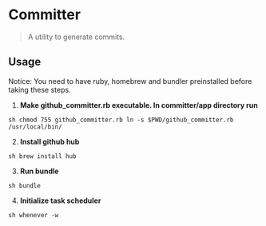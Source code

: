 # Committer

> A utility to generate commits.

## Usage

Notice: You need to have ruby, homebrew and bundler preinstalled before taking these steps.

1. **Make github_committer.rb executable. In committer/app directory run**

``sh
  chmod 755 github_committer.rb
  ln -s $PWD/github_committer.rb /usr/local/bin/
``

2. **Install github hub**

``sh
brew install hub
``

3. **Run bundle**

``sh
bundle
``

4. **Initialize task scheduler**

``sh
whenever -w
``
